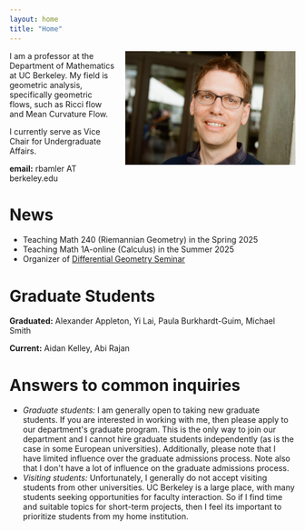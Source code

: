 ```yaml
---
layout: home
title: "Home"
---
```


<div style="float: right; margin-left: 15px; margin-bottom: 10px;">
  <img src="richard_photo.jpg" alt="Image description" width="300">
</div>
I am a professor at the Department of Mathematics at UC Berkeley.
My field is geometric analysis, specifically geometric flows, such as Ricci flow and Mean Curvature Flow.

I currently serve as Vice Chair for Undergraduate Affairs.

**email:** rbamler AT berkeley.edu

# News
* Teaching Math 240 (Riemannian Geometry) in the Spring 2025
* Teaching Math 1A-online (Calculus) in the Summer 2025
* Organizer of [Differential Geometry Seminar](https://docs.google.com/document/d/e/2PACX-1vSHhtliHeSFGtmTHH3KDF9yE8Y2MZPBhdhtFjXWPEfP7rNnHDOx2xfg4gPs4l2yfZ_HHE-3iSdMuGcY/pub)

# Graduate Students
**Graduated:** Alexander Appleton, Yi Lai, Paula Burkhardt-Guim, Michael Smith

**Current:** Aidan Kelley, Abi Rajan
 
# Answers to common inquiries
 * _Graduate students:_ I am generally open to taking new graduate students. If you are interested in working with me, then please apply to our department's graduate program. This is the only way to join our department and I cannot hire graduate students independently (as is the case in some European universities). Additionally, please note that I have limited influence over the graduate admissions process. Note also that I don't have a lot of influence on the graduate admissions process.
 * _Visiting students:_ Unfortunately, I generally do not accept visiting students from other universities. UC Berkeley is a large place, with many students seeking opportunities for faculty interaction. So if I find time and suitable topics for short-term projects, then I feel its important to prioritize students from my home institution.
